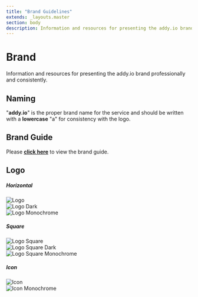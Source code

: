 ```yaml
---
title: "Brand Guidelines"
extends: _layouts.master
section: body
description: Information and resources for presenting the addy.io brand professionally and consistently.
---
```


<h1 class="w-full text-center">Brand</h1>
<div class="w-full mt-4 mb-12">
  <div class="h-1 mx-auto gradient w-64 opacity-25 my-0 py-0 rounded-t"></div>
</div>

Information and resources for presenting the addy.io brand professionally and consistently.

## Naming

"**addy.io**" is the proper brand name for the service and should be written with a **lowercase** "a" for consistency with the logo.

## Brand Guide

Please **[click here](/addy-io-brand-guide.pdf)** to view the brand guide.

## Logo

##### Horizontal

<div class="grid grid-col-1 sm:grid-cols-3 gap-4">
  <div class="bg-indigo-900">
    <img class="shadow" src="/assets/img/logo.svg" alt="Logo" title="Logo">
  </div>
  <div>
    <img class="shadow" src="/assets/img/logo-dark.svg" alt="Logo Dark" title="Logo Dark">
  </div>
  <div class="bg-indigo-900">
    <img class="shadow" src="/assets/img/logo-mono.svg" alt="Logo Monochrome" title="Logo Monochrome">
  </div>
</div>

##### Square

<div class="grid grid-col-1 sm:grid-cols-3 gap-4">
  <div class="bg-indigo-900">
    <img class="shadow" src="/assets/img/logo-square.svg" alt="Logo Square" title="Logo Square">
  </div>
  <div>
    <img class="shadow" src="/assets/img/logo-square-dark.svg" alt="Logo Square Dark" title="Logo Square Dark">
  </div>
  <div class="bg-indigo-900">
    <img class="shadow" src="/assets/img/logo-square-mono.svg" alt="Logo Square Monochrome" title="Logo Square Monochrome">
  </div>
</div>

##### Icon

<div class="grid grid-cols-2 gap-4">
  <div>
    <img class="shadow p-6" src="/assets/img/icon.svg" alt="Icon" title="Icon">
  </div>
  <div class="bg-indigo-900">
    <img class="shadow p-6" src="/assets/img/icon-mono.svg" alt="Icon Monochrome" title="Icon Monochrome">
  </div>
</div>